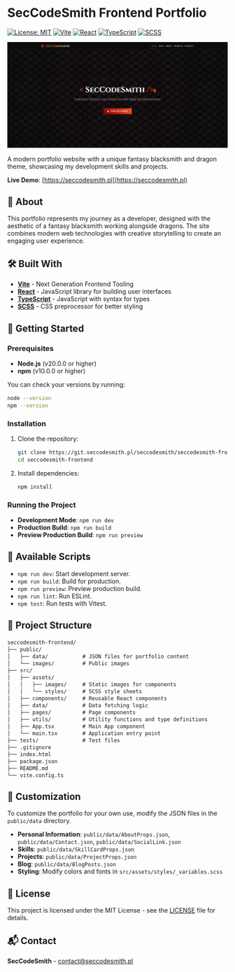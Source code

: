 # SecCodeSmith Frontend Portfolio

[![License: MIT](https://img.shields.io/badge/License-MIT-yellow.svg)](https://opensource.org/licenses/MIT)
[![Vite](https://img.shields.io/badge/Vite-646CFF?logo=vite&logoColor=white)](https://vitejs.dev/)
[![React](https://img.shields.io/badge/React-20232A?logo=react&logoColor=61DAFB)](https://reactjs.org/)
[![TypeScript](https://img.shields.io/badge/TypeScript-007ACC?logo=typescript&logoColor=white)](https://www.typescriptlang.org/)
[![SCSS](https://img.shields.io/badge/SCSS-CC6699?logo=sass&logoColor=white)](https://sass-lang.com/)

![Image](./public/images/SecCodeSmithFrontProj/Main.png)

A modern portfolio website with a unique fantasy blacksmith and dragon theme, showcasing my development skills and projects.

**Live Demo**: [https://seccodesmith.pl](https://seccodesmith.pl)

## 🐉 About

This portfolio represents my journey as a developer, designed with the aesthetic of a fantasy blacksmith working alongside dragons. The site combines modern web technologies with creative storytelling to create an engaging user experience.

## 🛠️ Built With

- **[Vite](https://vitejs.dev/)** - Next Generation Frontend Tooling
- **[React](https://reactjs.org/)** - JavaScript library for building user interfaces
- **[TypeScript](https://www.typescriptlang.org/)** - JavaScript with syntax for types
- **[SCSS](https://sass-lang.com/)** - CSS preprocessor for better styling

## 🚀 Getting Started

### Prerequisites

- **Node.js** (v20.0.0 or higher)
- **npm** (v10.0.0 or higher)

You can check your versions by running:
```bash
node --version
npm --version
```

### Installation

1.  Clone the repository:
    ```bash
    git clone https://git.seccodesmith.pl/seccodesmith/seccodesmith-frontend.git
    cd seccodesmith-frontend
    ```
2.  Install dependencies:
    ```bash
    npm install
    ```

### Running the Project

-   **Development Mode**: `npm run dev`
-   **Production Build**: `npm run build`
-   **Preview Production Build**: `npm run preview`

## 🧪 Available Scripts

-   `npm run dev`: Start development server.
-   `npm run build`: Build for production.
-   `npm run preview`: Preview production build.
-   `npm run lint`: Run ESLint.
-   `npm test`: Run tests with Vitest.

## 📁 Project Structure

```
seccodesmith-frontend/
├── public/
│   ├── data/           # JSON files for portfolio content
│   └── images/         # Public images
├── src/
│   ├── assets/
│   │   ├── images/     # Static images for components
│   │   └── styles/     # SCSS style sheets
│   ├── components/     # Reusable React components
│   ├── data/           # Data fetching logic
│   ├── pages/          # Page components
│   ├── utils/          # Utility functions and type definitions
│   ├── App.tsx         # Main App component
│   └── main.tsx        # Application entry point
├── tests/              # Test files
├── .gitignore
├── index.html
├── package.json
├── README.md
└── vite.config.ts
```

## 🎨 Customization

To customize the portfolio for your own use, modify the JSON files in the `public/data` directory.

-   **Personal Information**: `public/data/AboutProps.json`, `public/data/Contact.json`, `public/data/SocialLink.json`
-   **Skills**: `public/data/SkillCardProps.json`
-   **Projects**: `public/data/ProjectProps.json`
-   **Blog**: `public/data/BlogPosts.json`
-   **Styling**: Modify colors and fonts in `src/assets/styles/_variables.scss`

## 📄 License

This project is licensed under the MIT License - see the [LICENSE](LICENSE) file for details.

## 📬 Contact

**SecCodeSmith** - [contact@seccodesmith.pl](mailto:contact@seccodesmith.pl)
